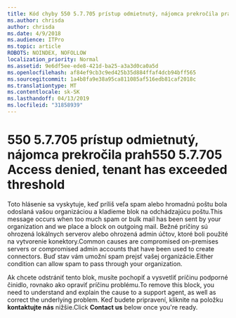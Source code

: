 ```yaml
---
title: Kód chyby 550 5.7.705 prístup odmietnutý, nájomca prekročila prah
ms.author: chrisda
author: chrisda
ms.date: 4/9/2018
ms.audience: ITPro
ms.topic: article
ROBOTS: NOINDEX, NOFOLLOW
localization_priority: Normal
ms.assetid: 9e6df5ee-ede8-421d-ba25-a3a3d0ca0a5d
ms.openlocfilehash: af84ef9cb3c9ed425b35d884ffaf4dcb94bff565
ms.sourcegitcommit: 1a4b8fa9e38a95ca811085af516edb81caf2018c
ms.translationtype: MT
ms.contentlocale: sk-SK
ms.lasthandoff: 04/13/2019
ms.locfileid: "31858939"
---
```

# <a name="550-57705-access-denied-tenant-has-exceeded-threshold"></a><span data-ttu-id="58160-102">550 5.7.705 prístup odmietnutý, nájomca prekročila prah</span><span class="sxs-lookup"><span data-stu-id="58160-102">550 5.7.705 Access denied, tenant has exceeded threshold</span></span>

<span data-ttu-id="58160-103">Toto hlásenie sa vyskytuje, keď príliš veľa spam alebo hromadnú poštu bola odoslaná vašou organizáciou a kladieme blok na odchádzajúcu poštu.</span><span class="sxs-lookup"><span data-stu-id="58160-103">This message occurs when too much spam or bulk mail has been sent by your organization and we place a block on outgoing mail.</span></span>
<span data-ttu-id="58160-104">Bežné príčiny sú ohrozená lokálnych serverov alebo ohrozená admin účtov, ktoré boli použité na vytvorenie konektory.</span><span class="sxs-lookup"><span data-stu-id="58160-104">Common causes are compromised on-premises servers or compromised admin accounts that have been used to create connectors.</span></span> <span data-ttu-id="58160-105">Buď stav vám umožní spam prejsť vašej organizácie.</span><span class="sxs-lookup"><span data-stu-id="58160-105">Either condition can allow spam to pass through your organization.</span></span>

<span data-ttu-id="58160-106">Ak chcete odstrániť tento blok, musíte pochopiť a vysvetliť príčinu podporné činidlo, rovnako ako opraviť príčinu problému.</span><span class="sxs-lookup"><span data-stu-id="58160-106">To remove this block, you need to understand and explain the cause to a support agent, as well as correct the underlying problem.</span></span>
<span data-ttu-id="58160-107">Keď budete pripravení, kliknite na položku **kontaktujte nás** nižšie.</span><span class="sxs-lookup"><span data-stu-id="58160-107">Click **Contact us** below once you're ready.</span></span>
